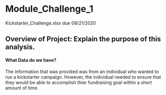 # Module_Challenge_1
Kickstarter_Challenge.xlsx due 08/21/2020
## Overview of Project: Explain the purpose of this analysis.
#### What Data do we have?
  The information that was provided was from an individual who wanted to run a kickstarter campaign. However, the individual needed to ensure that they would be able to accomplish thier fundraising goal within a short amount of time.

